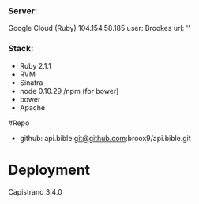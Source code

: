 ### Server:
Google Cloud (Ruby) 104.154.58.185
user: Brookes
url: ''

### Stack:
- Ruby 2.1.1
- RVM
- Sinatra
- node 0.10.29 /npm (for bower)
- bower
- Apache


#Repo
- github: api.bible git@github.com:broox9/api.bible.git

# Deployment
Capistrano 3.4.0
